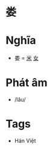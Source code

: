 # 娄

# Nghĩa
* 娄 = [米](米.md) [女](女.md)

# Phát âm
* /lâu/

# Tags
* Hán Việt

<script>window.HANZI_FIELD='娄';</script>
